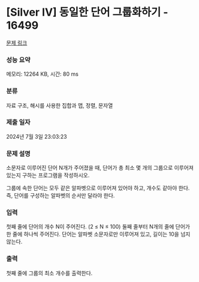 # [Silver IV] 동일한 단어 그룹화하기 - 16499 

[문제 링크](https://www.acmicpc.net/problem/16499) 

### 성능 요약

메모리: 12264 KB, 시간: 80 ms

### 분류

자료 구조, 해시를 사용한 집합과 맵, 정렬, 문자열

### 제출 일자

2024년 7월 3일 23:03:23

### 문제 설명

<p>소문자로 이루어진 단어 N개가 주어졌을 때, 단어가 총 최소 몇 개의 그룹으로 이루어져 있는지 구하는 프로그램을 작성하시오.</p>

<p>그룹에 속한 단어는 모두 같은 알파벳으로 이루어져 있어야 하고, 개수도 같아야 한다. 즉, 단어를 구성하는 알파벳의 순서만 달라야 한다.</p>

### 입력 

 <p>첫째 줄에 단어의 개수 N이 주어진다. (2 ≤ N ≤ 100) 둘째 줄부터 N개의 줄에 단어가 한 줄에 하나씩 주어진다. 단어는 알파벳 소문자로만 이루어져 있고, 길이는 10을 넘지 않는다.</p>

### 출력 

 <p>첫째 줄에 그룹의 최소 개수를 출력한다.</p>

